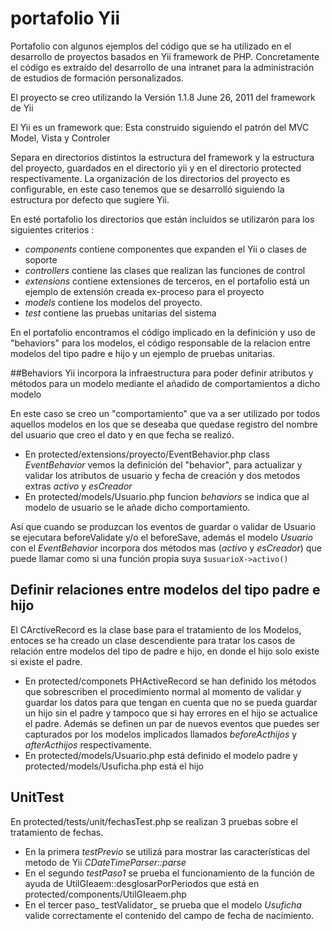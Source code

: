 portafolio Yii
===
Portafolio con algunos ejemplos del código que se ha utilizado en el desarrollo de proyectos basados en 
Yii framework de PHP. Concretamente el código es extraído del desarrollo de una intranet para la 
administración de estudios de formación personalizados.

El proyecto se creo utilizando la  Versión 1.1.8 June 26, 2011 del framework de Yii

El Yii es un framework que:
Esta construido siguiendo el patrón del MVC Model, Vista y Controler

Separa en directorios distintos la estructura del framework  y la estructura del proyecto, guardados en
el directorio yii y en el directorio protected respectivamente. La organización de los directorios 
del proyecto es configurable, en este caso tenemos que se desarrolló siguiendo la estructura por defecto 
que sugiere Yii. 

En esté portafolio los directorios que están incluidos se utilizarón para los siguientes criterios :
* _components_ contiene componentes que expanden el Yii o clases de soporte
* _controllers_ contiene las clases que realizan las funciones de control
* _extensions_ contiene extensiones de terceros, en el portafolio está un ejemplo de extensión 
creada ex-proceso para el proyecto
* _models_  contiene los modelos del proyecto.
* _test_ contiene las pruebas unitarias del sistema

En el portafolio encontramos el código implicado en la definición y uso de "behaviors" para los modelos, 
el código responsable de la relacion entre modelos del tipo padre e hijo y un ejemplo de pruebas unitarias.
 
##Behaviors
Yii incorpora la infraestructura para poder definir atributos y métodos para un modelo mediante el añadido 
de comportamientos a dicho modelo

En este caso se creo un "comportamiento" que va a ser utilizado por todos aquellos modelos en los que 
se deseaba que quedase registro del nombre del usuario que creo el dato y en que fecha se realizó.

* En protected/extensions/proyecto/EventBehavior.php class _EventBehavior_ vemos la definición del "behavior", 
para actualizar y validar los atributos de usuario y fecha de creación y dos metodos extras _activo_ y _esCreador_
* En protected/models/Usuario.php funcion _behaviors_  se indica que al modelo de usuario 
se le añade dicho comportamiento.

Así que cuando se produzcan los eventos de guardar o validar de Usuario se ejecutara beforeValidate 
y/o el beforeSave, además el modelo _Usuario_ con el _EventBehavior_ incorpora dos métodos mas 
(_activo_ y _esCreador_) que puede llamar como si una función propia suya `$usuarioX->activo()`

## Definir relaciones entre modelos del tipo padre e hijo
El CArctiveRecord es la clase base para el tratamiento de los Modelos, entoces se ha creado un clase descendiente para
tratar los casos de relación entre modelos del tipo de padre e hijo, en donde el hijo solo existe si existe el padre.
* En protected/componets PHActiveRecord se han definido los métodos que sobrescriben el procedimiento normal
al momento de validar y guardar los datos para que  tengan en cuenta que no se pueda guardar un hijo 
sin el padre y tampoco que si hay errores en el hijo se actualice el padre. Además se definen un par de nuevos
eventos que puedes ser capturados por los modelos implicados llamados  _beforeActhijos_ y _afterActhijos_ 
respectivamente.
* En protected/models/Usuario.php está definido el modelo padre y protected/models/Usuficha.php está el hijo

## UnitTest
En protected/tests/unit/fechasTest.php se realizan 3 pruebas sobre el tratamiento de fechas.
* En la primera _testPrevio_ se utilizá para mostrar las características del metodo de Yii _CDateTimeParser::parse_
* En el segundo _testPaso1_ se prueba el funcionamiento de la función de ayuda de UtilGIeaem::desglosarPorPeriodos
que está en protected/components/UtilGIeaem.php
* En el tercer paso_ testValidator_ se prueba que el modelo _Usuficha_ valide correctamente el contenido del
campo de fecha de nacimiento.
 
